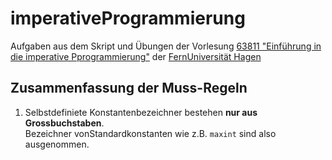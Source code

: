 # imperativeProgrammierung
Aufgaben aus dem Skript und Übungen der Vorlesung [63811 "Einführung in die imperative Pprogrammierung"](https://www.fernuni-hagen.de/mi/studium/module/ein_prog.shtml?sg=bamath) der [FernUniversität Hagen](https://www.fernuni-hagen.de/)

## Zusammenfassung der Muss-Regeln
1. Selbstdefiniete Konstantenbezeichner bestehen **nur aus Grossbuchstaben**.<br>
   Bezeichner vonStandardkonstanten wie z.B. `maxint` sind also ausgenommen.